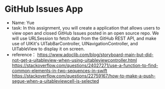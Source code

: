 # GitHub Issues App

* Name: Yue
* task: In this assignment, you will create a application that allows users to view open and closed GitHub Issues posted in an open source repo. We will use URLSession to fetch data from the GitHub REST API, and make use of UIKit's UITabBarController, UINavigationController, and UITableView to display it on screen.
* reference：
  https://www.adoclib.com/blog/storyboard-main-but-did-not-get-a-uitableview-when-using-uitableviewcontroller.html
  https://stackoverflow.com/questions/24027271/use-a-function-to-find-common-elements-in-two-sequences-in-swift
  https://stackoverflow.com/questions/22759167/how-to-make-a-push-segue-when-a-uitableviewcell-is-selected